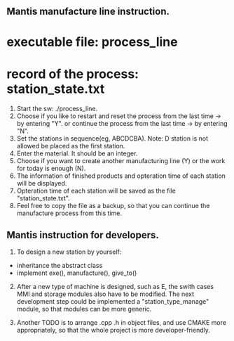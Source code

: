 ## Mantis manufacture line instruction.

# executable file: process_line
# record of the process: station_state.txt

1. Start the sw: ./process_line.
2. Choose if you like to restart and reset the process from the last time -> by entering "Y".
	     or continue the process from the last time 		  -> by entering "N".
3. Set the stations in sequence(eg, ABCDCBA).
   Note: D station is not allowed be placed as the first station.
4. Enter the material. It should be an integer.
5. Choose if you want to create another manufacturing line (Y) or the work for today is enough (N).
6. The information of finished products and opteration time of each station will be displayed.
7. Opteration time of each station will be saved as the file "station_state.txt".
8. Feel free to copy the file as a backup, so that you can continue the manufacture process from this time.



## Mantis instruction for developers.

1. To design a new station by yourself: 
  - inheritance the abstract class
  - implement exe(), manufacture(), give_to()

2. After a new type of machine is designed, such as E, the swith cases MMI and storage modules also have to be modified.
   The next development step could be implemented a "station_type_manage" module, so that modules can be more generic.

3. Another TODO is to arrange .cpp .h in object files, and use CMAKE more appropriately, so that the whole project is more developer-friendly.

